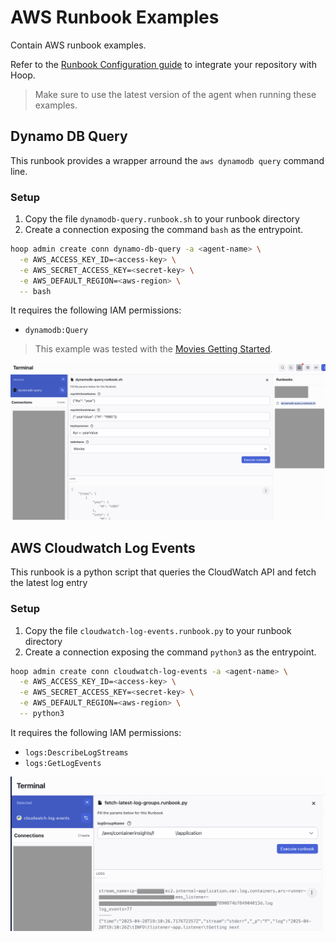 # AWS Runbook Examples

Contain AWS runbook examples.

Refer to the [Runbook Configuration guide](https://hoop.dev/docs/setup/configuration/runbooks-configuration) to integrate your repository with Hoop.

> Make sure to use the latest version of the agent when running these examples.

## Dynamo DB Query

This runbook provides a wrapper arround the `aws dynamodb query` command line.

### Setup

1. Copy the file `dynamodb-query.runbook.sh` to your runbook directory
2. Create a connection exposing the command `bash` as the entrypoint.

```sh
hoop admin create conn dynamo-db-query -a <agent-name> \
  -e AWS_ACCESS_KEY_ID=<access-key> \
  -e AWS_SECRET_ACCESS_KEY=<secret-key> \
  -e AWS_DEFAULT_REGION=<aws-region> \
  -- bash
```

It requires the following IAM permissions:
- `dynamodb:Query`

> This example was tested with the [Movies Getting Started](https://000060.awsstudygroup.com/3-gettingstartedwithawssdk/).

![Example](../images/aws-dynamo-db-query-example.png)

## AWS Cloudwatch Log Events

This runbook is a python script that queries the CloudWatch API and fetch the latest log entry

### Setup

1. Copy the file `cloudwatch-log-events.runbook.py` to your runbook directory
2. Create a connection exposing the command `python3` as the entrypoint.

```sh
hoop admin create conn cloudwatch-log-events -a <agent-name> \
  -e AWS_ACCESS_KEY_ID=<access-key> \
  -e AWS_SECRET_ACCESS_KEY=<secret-key> \
  -e AWS_DEFAULT_REGION=<aws-region> \
  -- python3
```

It requires the following IAM permissions:
- `logs:DescribeLogStreams`
- `logs:GetLogEvents`

![Example](../images/aws-cloudwatch-log-events-example.png)